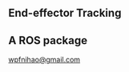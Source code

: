 End-effector Tracking
-------------------------------
A ROS package
-------------------------------
wpfnihao@gmail.com
